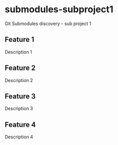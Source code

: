 # submodules-subproject1
Git Submodules discovery - sub project 1

## Feature 1
Description 1

## Feature 2
Description 2

## Feature 3
Description 3

## Feature 4
Description 4
